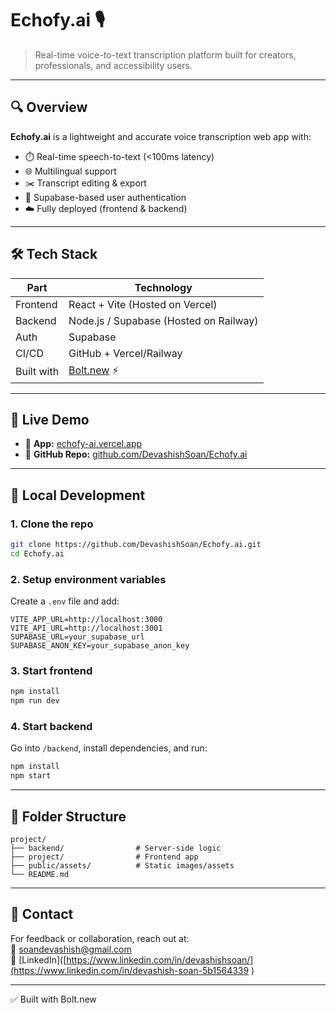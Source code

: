 # Echofy.ai 🎙️

> Real-time voice-to-text transcription platform built for creators, professionals, and accessibility users.

---

## 🔍 Overview

**Echofy.ai** is a lightweight and accurate voice transcription web app with:
- ⏱️ Real-time speech-to-text (<100ms latency)
- 🌐 Multilingual support
- ✂️ Transcript editing & export
- 🔐 Supabase-based user authentication
- ☁️ Fully deployed (frontend & backend)

---

## 🛠️ Tech Stack

| Part | Technology |
|------|------------|
| Frontend | React + Vite (Hosted on Vercel) |
| Backend | Node.js / Supabase (Hosted on Railway) |
| Auth | Supabase |
| CI/CD | GitHub + Vercel/Railway |
| Built with | [Bolt.new](https://bolt.new) ⚡ |

---

## 🚀 Live Demo

- 🔗 **App:** [echofy-ai.vercel.app](https://echofy-ai-t8s6.vercel.app/)
- 🔗 **GitHub Repo:** [github.com/DevashishSoan/Echofy.ai](https://github.com/DevashishSoan/Echofy.ai)

---

## 🧪 Local Development

### 1. Clone the repo

```bash
git clone https://github.com/DevashishSoan/Echofy.ai.git
cd Echofy.ai
```

### 2. Setup environment variables

Create a `.env` file and add:

```env
VITE_APP_URL=http://localhost:3000
VITE_API_URL=http://localhost:3001
SUPABASE_URL=your_supabase_url
SUPABASE_ANON_KEY=your_supabase_anon_key
```

### 3. Start frontend

```bash
npm install
npm run dev
```

### 4. Start backend

Go into `/backend`, install dependencies, and run:

```bash
npm install
npm start
```

---

## 🧩 Folder Structure

```
project/
├── backend/                # Server-side logic
├── project/                # Frontend app
├── public/assets/          # Static images/assets
└── README.md
```

---

## 💬 Contact

For feedback or collaboration, reach out at:  
📧 soandevashish@gmail.com  
🔗 [LinkedIn]([https://www.linkedin.com/in/devashishsoan/](https://www.linkedin.com/in/devashish-soan-5b1564339 )

---
✅ Built with Bolt.new

